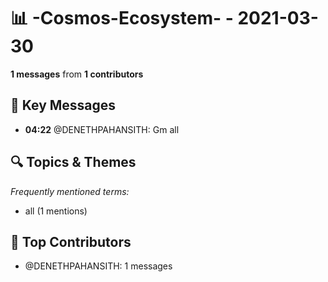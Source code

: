 # 📊 -Cosmos-Ecosystem- - 2021-03-30
**1 messages** from **1 contributors**

## 💬 Key Messages
- **04:22** @DENETHPAHANSITH: Gm all

## 🔍 Topics & Themes
*Frequently mentioned terms:*
- all (1 mentions)

## 👥 Top Contributors
- @DENETHPAHANSITH: 1 messages